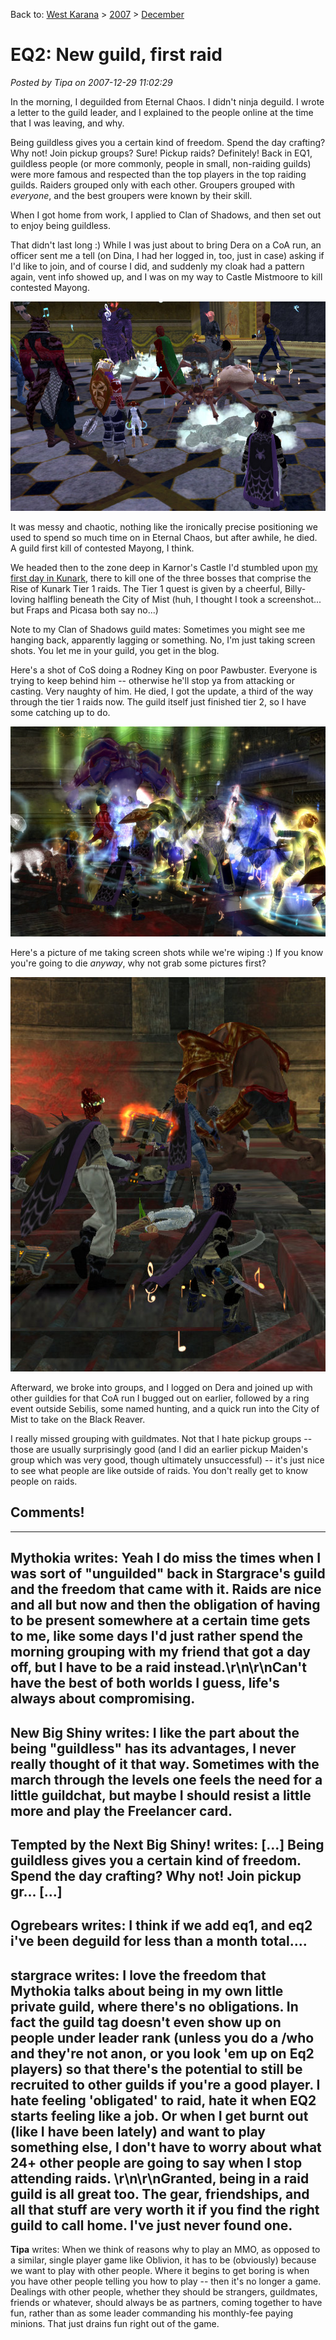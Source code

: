 Back to: [West Karana](/posts/westkarana.md) > [2007](/posts/2007/westkarana.md) > [December](./westkarana.md)
# EQ2: New guild, first raid

*Posted by Tipa on 2007-12-29 11:02:29*

In the morning, I deguilded from Eternal Chaos. I didn't ninja deguild. I wrote a letter to the guild leader, and I explained to the people online at the time that I was leaving, and why.

Being guildless gives you a certain kind of freedom. Spend the day crafting? Why not! Join pickup groups? Sure! Pickup raids? Definitely! Back in EQ1, guildless people (or more commonly, people in small, non-raiding guilds) were more famous and respected than the top players in the top raiding guilds. Raiders grouped only with each other. Groupers grouped with *everyone*, and the best groupers were known by their skill.

When I got home from work, I applied to Clan of Shadows, and then set out to enjoy being guildless.

That didn't last long :) While I was just about to bring Dera on a CoA run, an officer sent me a tell (on Dina, I had her logged in, too, just in case) asking if I'd like to join, and of course I did, and suddenly my cloak had a pattern again, vent info showed up, and I was on my way to Castle Mistmoore to kill contested Mayong.

![everquest2-2007-12-28-21-44-55-46.jpg](../../../uploads/2007/12/everquest2-2007-12-28-21-44-55-46.jpg)

It was messy and chaotic, nothing like the ironically precise positioning we used to spend so much time on in Eternal Chaos, but after awhile, he died. A guild first kill of contested Mayong, I think.

We headed then to the zone deep in Karnor's Castle I'd stumbled upon [my first day in Kunark](../../../index.php/2007/11/14/eq2-rise-of-kunark-day-one/), there to kill one of the three bosses that comprise the Rise of Kunark Tier 1 raids. The Tier 1 quest is given by a cheerful, Billy-loving halfling beneath the City of Mist (huh, I thought I took a screenshot... but Fraps and Picasa both say no...)

Note to my Clan of Shadows guild mates: Sometimes you might see me hanging back, apparently lagging or something. No, I'm just taking screen shots. You let me in your guild, you get in the blog.

Here's a shot of CoS doing a Rodney King on poor Pawbuster. Everyone is trying to keep behind him -- otherwise he'll stop ya from attacking or casting. Very naughty of him. He died, I got the update, a third of the way through the tier 1 raids now. The guild itself just finished tier 2, so I have some catching up to do.

![everquest2-2007-12-28-22-51-02-70.jpg](../../../uploads/2007/12/everquest2-2007-12-28-22-51-02-70.jpg)

Here's a picture of me taking screen shots while we're wiping :) If you know you're going to die *anyway*, why not grab some pictures first?

![everquest2-2007-12-28-22-55-17-25.jpg](../../../uploads/2007/12/everquest2-2007-12-28-22-55-17-25.jpg)

Afterward, we broke into groups, and I logged on Dera and joined up with other guildies for that CoA run I bugged out on earlier, followed by a ring event outside Sebilis, some named hunting, and a quick run into the City of Mist to take on the Black Reaver.

I really missed grouping with guildmates. Not that I hate pickup groups -- those are usually surprisingly good (and I did an earlier pickup Maiden's group which was very good, though ultimately unsuccessful) -- it's just nice to see what people are like outside of raids. You don't really get to know people on raids.

## Comments!
---
**Mythokia** writes: Yeah I do miss the times when I was sort of "unguilded" back in Stargrace's guild and the freedom that came with it. Raids are nice and all but now and then the obligation of having to be present somewhere at a certain time gets to me, like some days I'd just rather spend the morning grouping with my friend that got a day off, but I have to be a raid instead.\r\n\r\nCan't have the best of both worlds I guess, life's always about compromising.
---
**New Big Shiny** writes: I like the part about the being "guildless" has its advantages, I never really thought of it that way.  Sometimes with the march through the levels one feels the need for a little guildchat, but maybe I should resist a little more and play the Freelancer card.
---
**Tempted by the Next Big Shiny!** writes: [...] Being guildless gives you a certain kind of freedom. Spend the day crafting? Why not! Join pickup gr... [...]
---
**Ogrebears** writes: I think if we add eq1, and eq2 i've been deguild for less than a month total....
---
**stargrace** writes: I love the freedom that Mythokia talks about being in my own little private guild, where there's no obligations. In fact the guild tag doesn't even show up on people under leader rank (unless you do a /who and they're not anon, or you look 'em up on Eq2 players) so that there's the potential to still be recruited to other guilds if you're a good player. I hate feeling 'obligated' to raid, hate it when EQ2 starts feeling like a job. Or when I get burnt out (like I have been lately) and want to play something else, I don't have to worry about what 24+ other people are going to say when I stop attending raids. \r\n\r\nGranted, being in a raid guild is all great too. The gear, friendships, and all that stuff are very worth it if you find the right guild to call home. I've just never found one.
---
**Tipa** writes: When we think of reasons why to play an MMO, as opposed to a similar, single player game like Oblivion, it has to be (obviously) because we want to play with other people. Where it begins to get boring is when you have other people telling you how to play -- then it's no longer a game. Dealings with other people, whether they should be strangers, guildmates, friends or whatever, should always be as partners, coming together to have fun, rather than as some leader commanding his monthly-fee paying minions. That just drains fun right out of the game.
